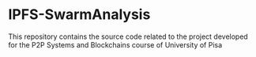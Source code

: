# IPFS-SwarmAnalysis
This repository contains the source code related to the project developed for the P2P Systems and Blockchains course of University of Pisa
